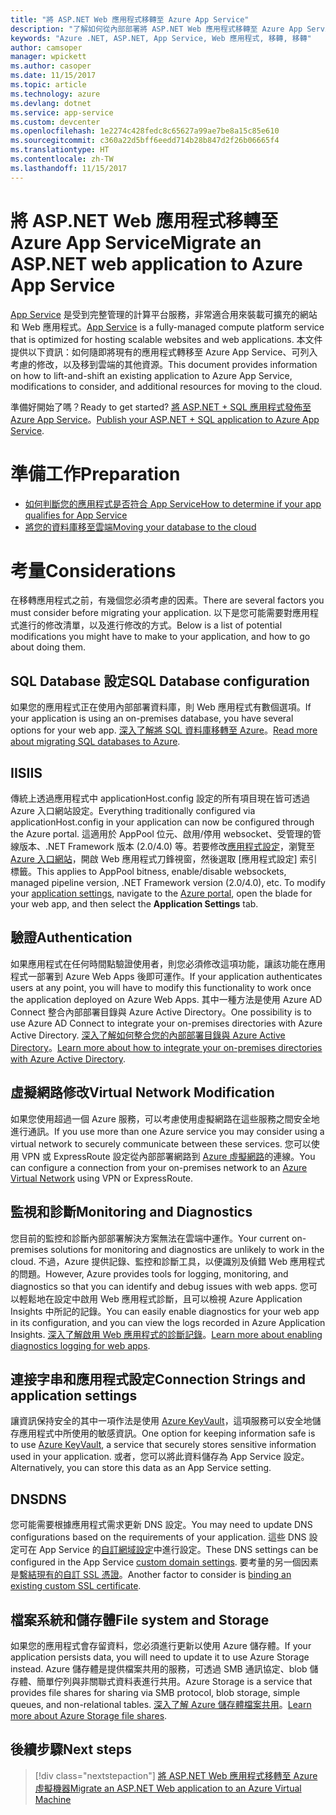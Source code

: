 ```yaml
---
title: "將 ASP.NET Web 應用程式移轉至 Azure App Service"
description: "了解如何從內部部署將 ASP.NET Web 應用程式移轉至 Azure App Service。"
keywords: "Azure .NET, ASP.NET, App Service, Web 應用程式, 移轉, 移轉"
author: camsoper
manager: wpickett
ms.author: casoper
ms.date: 11/15/2017
ms.topic: article
ms.technology: azure
ms.devlang: dotnet
ms.service: app-service
ms.custom: devcenter
ms.openlocfilehash: 1e2274c428fedc8c65627a99ae7be8a15c85e610
ms.sourcegitcommit: c360a22d5bff6eedd714b28b847d2f26b06665f4
ms.translationtype: HT
ms.contentlocale: zh-TW
ms.lasthandoff: 11/15/2017
---
```

# <a name="migrate-an-aspnet-web-application-to-azure-app-service"></a><span data-ttu-id="f15d6-104">將 ASP.NET Web 應用程式移轉至 Azure App Service</span><span class="sxs-lookup"><span data-stu-id="f15d6-104">Migrate an ASP.NET web application to Azure App Service</span></span>

<span data-ttu-id="f15d6-105">[App Service](https://docs.microsoft.com/azure/app-service/app-service-web-overview#why-use-web-apps) 是受到完整管理的計算平台服務，非常適合用來裝載可擴充的網站和 Web 應用程式。</span><span class="sxs-lookup"><span data-stu-id="f15d6-105">[App Service](https://docs.microsoft.com/azure/app-service/app-service-web-overview#why-use-web-apps) is a fully-managed compute platform service that is optimized for hosting scalable websites and web applications.</span></span> <span data-ttu-id="f15d6-106">本文件提供以下資訊：如何隨即將現有的應用程式轉移至 Azure App Service、可列入考慮的修改，以及移到雲端的其他資源。</span><span class="sxs-lookup"><span data-stu-id="f15d6-106">This document provides information on how to lift-and-shift an existing application to Azure App Service, modifications to consider, and additional resources for moving to the cloud.</span></span>

<span data-ttu-id="f15d6-107">準備好開始了嗎？</span><span class="sxs-lookup"><span data-stu-id="f15d6-107">Ready to get started?</span></span> <span data-ttu-id="f15d6-108">[將 ASP.NET + SQL 應用程式發佈至 Azure App Service](https://go.microsoft.com/fwlink/?linkid=863214)。</span><span class="sxs-lookup"><span data-stu-id="f15d6-108">[Publish your ASP.NET + SQL application to Azure App Service](https://go.microsoft.com/fwlink/?linkid=863214).</span></span>

# <a name="preparation"></a><span data-ttu-id="f15d6-109">準備工作</span><span class="sxs-lookup"><span data-stu-id="f15d6-109">Preparation</span></span>   
* [<span data-ttu-id="f15d6-110">如何判斷您的應用程式是否符合 App Service</span><span class="sxs-lookup"><span data-stu-id="f15d6-110">How to determine if your app qualifies for App Service</span></span>](https://azure.microsoft.com/downloads/migration-assistant/)
* [<span data-ttu-id="f15d6-111">將您的資料庫移至雲端</span><span class="sxs-lookup"><span data-stu-id="f15d6-111">Moving your database to the cloud</span></span>](https://go.microsoft.com/fwlink/?linkid=863217)

# <a name="considerations"></a><span data-ttu-id="f15d6-112">考量</span><span class="sxs-lookup"><span data-stu-id="f15d6-112">Considerations</span></span>
<span data-ttu-id="f15d6-113">在移轉應用程式之前，有幾個您必須考慮的因素。</span><span class="sxs-lookup"><span data-stu-id="f15d6-113">There are several factors you must consider before migrating your application.</span></span> <span data-ttu-id="f15d6-114">以下是您可能需要對應用程式進行的修改清單，以及進行修改的方式。</span><span class="sxs-lookup"><span data-stu-id="f15d6-114">Below is a list of potential modifications you might have to make to your application, and how to go about doing them.</span></span>

## <a name="sql-database-configuration"></a><span data-ttu-id="f15d6-115">SQL Database 設定</span><span class="sxs-lookup"><span data-stu-id="f15d6-115">SQL Database configuration</span></span>
<span data-ttu-id="f15d6-116">如果您的應用程式正在使用內部部署資料庫，則 Web 應用程式有數個選項。</span><span class="sxs-lookup"><span data-stu-id="f15d6-116">If your application is using an on-premises database, you have several options for your web app.</span></span> <span data-ttu-id="f15d6-117">[深入了解將 SQL 資料庫移轉至 Azure](https://go.microsoft.com/fwlink/?linkid=863217)。</span><span class="sxs-lookup"><span data-stu-id="f15d6-117">[Read more about migrating SQL databases to Azure](https://go.microsoft.com/fwlink/?linkid=863217).</span></span>

## <a name="iis"></a><span data-ttu-id="f15d6-118">IIS</span><span class="sxs-lookup"><span data-stu-id="f15d6-118">IIS</span></span>
<span data-ttu-id="f15d6-119">傳統上透過應用程式中 applicationHost.config 設定的所有項目現在皆可透過 Azure 入口網站設定。</span><span class="sxs-lookup"><span data-stu-id="f15d6-119">Everything traditionally configured via applicationHost.config in your application can now be configured through the Azure portal.</span></span> <span data-ttu-id="f15d6-120">這適用於 AppPool 位元、啟用/停用 websocket、受管理的管線版本、.NET Framework 版本 (2.0/4.0) 等。若要修改[應用程式設定](https://docs.microsoft.com/en-us/azure/app-service/web-sites-configure)，瀏覽至 [Azure 入口網站](https://portal.azure.com)，開啟 Web 應用程式刀鋒視窗，然後選取 [應用程式設定] 索引標籤。</span><span class="sxs-lookup"><span data-stu-id="f15d6-120">This applies to AppPool bitness, enable/disable websockets, managed pipeline version, .NET Framework version (2.0/4.0), etc. To modify your [application settings](https://docs.microsoft.com/en-us/azure/app-service/web-sites-configure), navigate to the [Azure portal](https://portal.azure.com), open the blade for your web app, and then select the **Application Settings** tab.</span></span>

## <a name="authentication"></a><span data-ttu-id="f15d6-121">驗證</span><span class="sxs-lookup"><span data-stu-id="f15d6-121">Authentication</span></span>
<span data-ttu-id="f15d6-122">如果應用程式在任何時間點驗證使用者，則您必須修改這項功能，讓該功能在應用程式一部署到 Azure Web Apps 後即可運作。</span><span class="sxs-lookup"><span data-stu-id="f15d6-122">If your application authenticates users at any point, you will have to modify this functionality to work once the application deployed on Azure Web Apps.</span></span> <span data-ttu-id="f15d6-123">其中一種方法是使用 Azure AD Connect 整合內部部署目錄與 Azure Active Directory。</span><span class="sxs-lookup"><span data-stu-id="f15d6-123">One possibility is to use Azure AD Connect to integrate your on-premises directories with Azure Active Directory.</span></span> <span data-ttu-id="f15d6-124">[深入了解如何整合您的內部部署目錄與 Azure Active Directory](https://docs.microsoft.com/azure/active-directory/connect/active-directory-aadconnect)。</span><span class="sxs-lookup"><span data-stu-id="f15d6-124">[Learn more about how to integrate your on-premises directories with Azure Active Directory](https://docs.microsoft.com/azure/active-directory/connect/active-directory-aadconnect).</span></span>

## <a name="virtual-network-modification"></a><span data-ttu-id="f15d6-125">虛擬網路修改</span><span class="sxs-lookup"><span data-stu-id="f15d6-125">Virtual Network Modification</span></span>
<span data-ttu-id="f15d6-126">如果您使用超過一個 Azure 服務，可以考慮使用虛擬網路在這些服務之間安全地進行通訊。</span><span class="sxs-lookup"><span data-stu-id="f15d6-126">If you use more than one Azure service you may consider using a virtual network to securely communicate between these services.</span></span> <span data-ttu-id="f15d6-127">您可以使用 VPN 或 ExpressRoute 設定從內部部署網路到 [Azure 虛擬網路](https://docs.microsoft.com/en-us/azure/app-service/web-sites-integrate-with-vnet)的連線。</span><span class="sxs-lookup"><span data-stu-id="f15d6-127">You can configure a connection from your on-premises network to an [Azure Virtual Network](https://docs.microsoft.com/en-us/azure/app-service/web-sites-integrate-with-vnet) using VPN or ExpressRoute.</span></span>

## <a name="monitoring-and-diagnostics"></a><span data-ttu-id="f15d6-128">監視和診斷</span><span class="sxs-lookup"><span data-stu-id="f15d6-128">Monitoring and Diagnostics</span></span>
<span data-ttu-id="f15d6-129">您目前的監控和診斷內部部署解決方案無法在雲端中運作。</span><span class="sxs-lookup"><span data-stu-id="f15d6-129">Your current on-premises solutions for monitoring and diagnostics are unlikely to work in the cloud.</span></span> <span data-ttu-id="f15d6-130">不過，Azure 提供記錄、監控和診斷工具，以便識別及偵錯 Web 應用程式的問題。</span><span class="sxs-lookup"><span data-stu-id="f15d6-130">However, Azure provides tools for logging, monitoring, and diagnostics so that you can identify and debug issues with web apps.</span></span> <span data-ttu-id="f15d6-131">您可以輕鬆地在設定中啟用 Web 應用程式診斷，且可以檢視 Azure Application Insights 中所記的記錄。</span><span class="sxs-lookup"><span data-stu-id="f15d6-131">You can easily enable diagnostics for your web app in its configuration, and you can view the logs recorded in Azure Application Insights.</span></span> <span data-ttu-id="f15d6-132">[深入了解啟用 Web 應用程式的診斷記錄](https://docs.microsoft.com/azure/app-service/web-sites-enable-diagnostic-log)。</span><span class="sxs-lookup"><span data-stu-id="f15d6-132">[Learn more about enabling diagnostics logging for web apps](https://docs.microsoft.com/azure/app-service/web-sites-enable-diagnostic-log).</span></span>

## <a name="connection-strings-and-application-settings"></a><span data-ttu-id="f15d6-133">連接字串和應用程式設定</span><span class="sxs-lookup"><span data-stu-id="f15d6-133">Connection Strings and application settings</span></span>
<span data-ttu-id="f15d6-134">讓資訊保持安全的其中一項作法是使用 [Azure KeyVault](https://docs.microsoft.com/azure/key-vault/)，這項服務可以安全地儲存應用程式中所使用的敏感資訊。</span><span class="sxs-lookup"><span data-stu-id="f15d6-134">One option for keeping information safe is to use [Azure KeyVault](https://docs.microsoft.com/azure/key-vault/), a service that securely stores sensitive information used in your application.</span></span> <span data-ttu-id="f15d6-135">或者，您可以將此資料儲存為 App Service 設定。</span><span class="sxs-lookup"><span data-stu-id="f15d6-135">Alternatively, you can store this data as an App Service setting.</span></span>

## <a name="dns"></a><span data-ttu-id="f15d6-136">DNS</span><span class="sxs-lookup"><span data-stu-id="f15d6-136">DNS</span></span>
<span data-ttu-id="f15d6-137">您可能需要根據應用程式需求更新 DNS 設定。</span><span class="sxs-lookup"><span data-stu-id="f15d6-137">You may need to update DNS configurations based on the requirements of your application.</span></span> <span data-ttu-id="f15d6-138">這些 DNS 設定可在 App Service 的[自訂網域設定](https://docs.microsoft.com/azure/app-service/app-service-web-tutorial-custom-domain)中進行設定。</span><span class="sxs-lookup"><span data-stu-id="f15d6-138">These DNS settings can be configured in the App Service [custom domain settings](https://docs.microsoft.com/azure/app-service/app-service-web-tutorial-custom-domain).</span></span> <span data-ttu-id="f15d6-139">要考量的另一個因素是[繫結現有的自訂 SSL 憑證](https://docs.microsoft.com/en-us/azure/app-service/app-service-web-tutorial-custom-ssl)。</span><span class="sxs-lookup"><span data-stu-id="f15d6-139">Another factor to consider is [binding an existing custom SSL certificate](https://docs.microsoft.com/en-us/azure/app-service/app-service-web-tutorial-custom-ssl).</span></span>

## <a name="file-system-and-storage"></a><span data-ttu-id="f15d6-140">檔案系統和儲存體</span><span class="sxs-lookup"><span data-stu-id="f15d6-140">File system and Storage</span></span>
<span data-ttu-id="f15d6-141">如果您的應用程式會存留資料，您必須進行更新以使用 Azure 儲存體。</span><span class="sxs-lookup"><span data-stu-id="f15d6-141">If your application persists data, you will need to update it to use Azure Storage instead.</span></span> <span data-ttu-id="f15d6-142">Azure 儲存體是提供檔案共用的服務，可透過 SMB 通訊協定、blob 儲存體、簡單佇列與非關聯式資料表進行共用。</span><span class="sxs-lookup"><span data-stu-id="f15d6-142">Azure Storage is a service that provides file shares for sharing via SMB protocol, blob storage, simple queues, and non-relational tables.</span></span> <span data-ttu-id="f15d6-143">[深入了解 Azure 儲存體檔案共用](https://docs.microsoft.com/azure/storage/files/storage-files-introduction)。</span><span class="sxs-lookup"><span data-stu-id="f15d6-143">[Learn more about Azure Storage file shares](https://docs.microsoft.com/azure/storage/files/storage-files-introduction).</span></span>

## <a name="next-steps"></a><span data-ttu-id="f15d6-144">後續步驟</span><span class="sxs-lookup"><span data-stu-id="f15d6-144">Next steps</span></span>

> [!div class="nextstepaction"]
> [<span data-ttu-id="f15d6-145">將 ASP.NET Web 應用程式移轉至 Azure 虛擬機器</span><span class="sxs-lookup"><span data-stu-id="f15d6-145">Migrate an ASP.NET Web application to an Azure Virtual Machine</span></span>](dotnet-howto-migrate-to-vm.md)